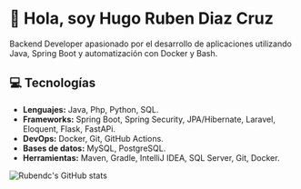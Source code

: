 # 👋 Hola, soy Hugo Ruben Diaz Cruz
Backend Developer apasionado por el desarrollo de aplicaciones utilizando Java, Spring Boot y automatización con Docker y Bash.

## 💻 Tecnologías
- **Lenguajes:** Java, Php, Python, SQL.
- **Frameworks:** Spring Boot, Spring Security, JPA/Hibernate, Laravel, Eloquent, Flask, FastAPi.
- **DevOps:** Docker, Git, GitHub Actions.
- **Bases de datos:** MySQL, PostgreSQL.
- **Herramientas:** Maven, Gradle, IntelliJ IDEA, SQL Server, Git, Docker.

![Rubendc's GitHub stats](https://github-readme-stats.vercel.app/api?username=rubendcdev&show_icons=true&theme=radical)